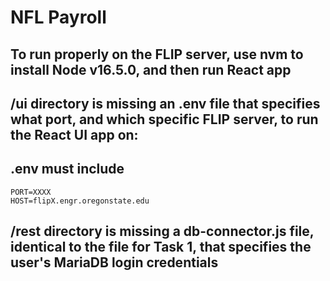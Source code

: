 # NFL Payroll

## To run properly on the FLIP server, use nvm to install Node v16.5.0, and then run React app

## /ui directory is missing an .env file that specifies what port, and which specific FLIP server, to run the React UI app on:

## .env must include
```
PORT=XXXX
HOST=flipX.engr.oregonstate.edu 
```

## /rest directory is missing a db-connector.js file, identical to the file for Task 1, that specifies the user's MariaDB login credentials
